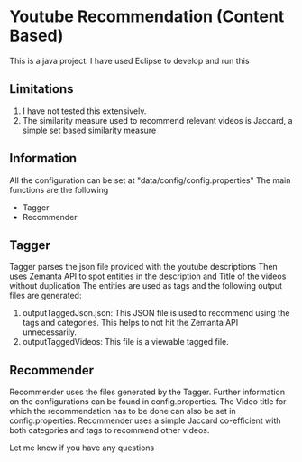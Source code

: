 Youtube Recommendation (Content Based)
==================================

This is a java project. I have used Eclipse to develop and run this

Limitations 
--------------------
1. I have not tested this extensively. 
2. The similarity measure used to recommend relevant videos is Jaccard, a simple set based similarity measure 


Information 
--------------------
All the configuration can be set at "data/config/config.properties"
The main functions are the following 
* Tagger
* Recommender 

Tagger
-------------------
Tagger parses the json file provided with the youtube descriptions
Then uses Zemanta API to spot entities in the description and Title of the videos without duplication
The entities are used as tags and the following output files are generated:

1. outputTaggedJson.json: This JSON file is used to recommend using the tags and categories. This helps to not hit the Zemanta API unnecessarily.
2. outputTaggedVideos: This file is a viewable tagged file.

Recommender
--------------------
Recommender uses the files generated by the Tagger. Further information on the configurations can be found in config.properties. The Video title for which the recommendation has to be done can also be set in config.properties. 
Recommender uses a simple Jaccard co-efficient with both categories and tags to recommend other videos. 



Let me know if you have any questions
